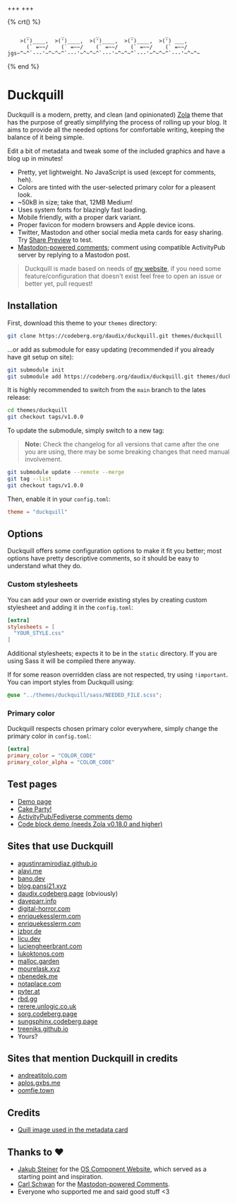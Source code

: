 +++
+++

{% crt() %}
```
      _          _          _          _          _
    >(')____,  >(')____,  >(')____,  >(')____,  >(') ___,
      (` =~~/    (` =~~/    (` =~~/    (` =~~/    (` =~~/
jgs~^~^`---'~^~^~^`---'~^~^~^`---'~^~^~^`---'~^~^~^`---'~^~^~
```
{% end %}

# Duckquill

Duckquill is a modern, pretty, and clean (and opinionated) [Zola](https://www.getzola.org) theme that has the purpose of greatly simplifying the process of rolling up your blog. It aims to provide all the needed options for comfortable writing, keeping the balance of it being simple.

Edit a bit of metadata and tweak some of the included graphics and have a blog up in minutes!

- Pretty, yet lightweight. No JavaScript is used (except for comments, heh).
- Colors are tinted with the user-selected primary color for a pleasent look.
- ~50kB in size; take that, 12MB Medium!
- Uses system fonts for blazingly fast loading.
- Mobile friendly, with a proper dark variant.
- Proper favicon for modern browsers and Apple device icons.
- Twitter, Mastodon and other social media meta cards for easy sharing. Try [Share Preview](https://apps.gnome.org/SharePreview/) to test.
- [Mastodon-powered comments](https://carlschwan.eu/2020/12/29/adding-comments-to-your-static-blog-with-mastodon/); comment using compatible ActivityPub server by replying to a Mastodon post.

> Duckquill is made based on needs of [my website](https://daudix.codeberg.page), if you need some feature/configuration that doesn't exist feel free to open an issue or better yet, pull request!

## Installation

First, download this theme to your `themes` directory:

```sh
git clone https://codeberg.org/daudix/duckquill.git themes/duckquill
```

...or add as submodule for easy updating (recommended if you already have git setup on site):

```sh
git submodule init
git submodule add https://codeberg.org/daudix/duckquill.git themes/duckquill
```

It is highly recommended to switch from the `main` branch to the lates release:

```sh
cd themes/duckquill
git checkout tags/v1.0.0
```

To update the submodule, simply switch to a new tag:

> **Note:** Check the changelog for all versions that came after the one you are using, there may be some breaking changes that need manual involvement.

```sh
git submodule update --remote --merge
git tag --list
git checkout tags/v1.0.0
```

Then, enable it in your `config.toml`:

```toml
theme = "duckquill"
```

## Options

Duckquill offers some configuration options to make it fit you better; most options have pretty descriptive comments, so it should be easy to understand what they do.

### Custom stylesheets

You can add your own or override existing styles by creating custom stylesheet and adding it in the `config.toml`:

```toml
[extra]
stylesheets = [
  "YOUR_STYLE.css"
]
```

Additional stylesheets; expects it to be in the `static` directory. If you are using Sass it will be compiled there anyway.

If for some reason overridden class are not respected, try using `!important`. You can import styles from Duckquill using:

```scss
@use "../themes/duckquill/sass/NEEDED_FILE.scss";
```

### Primary color

Duckquill respects chosen primary color everywhere, simply change the primary color in `config.toml`:

```toml
[extra]
primary_color = "COLOR_CODE"
primary_color_alpha = "COLOR_CODE"
```

## Test pages

- [Demo page](@/demo/index.md)
- [Cake Party!](@/demo/page.md)
- [ActivityPub/​Fediverse comments demo](@/demo/comments.md)
- [Code block demo (needs Zola v0.18.0 and higher)](@/demo/code.md)

## Sites that use Duckquill

- [agustinramirodiaz.github.io](https://agustinramirodiaz.github.io)
- [alavi.me](https://alavi.me)
- [bano.dev](https://bano.dev)
- [blog.pansi21.xyz](https://blog.pansi21.xyz)
- [daudix.codeberg.page](https://daudix.codeberg.page) (obviously)
- [daveparr.info](https://www.daveparr.info)
- [digital-horror.com](https://digital-horror.com)
- [enriquekesslerm.com](https://enriquekesslerm.com)
- [enriquekesslerm.com](https://enriquekesslerm.com)
- [jzbor.de](https://jzbor.de)
- [licu.dev](https://licu.dev)
- [luciengheerbrant.com](https://luciengheerbrant.com)
- [lukoktonos.com](http://www.lukoktonos.com)
- [malloc.garden](https://malloc.garden)
- [mourelask.xyz](https://mourelask.xyz)
- [nbenedek.me](https://nbenedek.me)
- [notaplace.com](https://notaplace.com)
- [pyter.at](https://pyter.at)
- [rbd.gg](https://www.rbd.gg)
- [rerere.unlogic.co.uk](https://rerere.unlogic.co.uk)
- [sorg.codeberg.page](https://sorg.codeberg.page)
- [sungsphinx.codeberg.page](https://sungsphinx.codeberg.page)
- [treeniks.github.io](https://treeniks.github.io)
- Yours?

## Sites that mention Duckquill in credits

- [andreatitolo.com](https://www.andreatitolo.com/credits)
- [aplos.gxbs.me](https://aplos.gxbs.me)
- [oomfie.town](https://oomfie.town/credits)

## Credits

- [Quill image used in the metadata card](https://commons.wikimedia.org/wiki/File:3quills.jpg)

## Thanks to ♥

- [Jakub Steiner](https://jimmac.eu) for the [OS Component Website](https://jimmac.github.io/os-component-website), which served as a starting point and inspiration.
- [Carl Schwan](https://carlschwan.eu) for the [Mastodon-powered Comments](https://carlschwan.eu/2020/12/29/adding-comments-to-your-static-blog-with-mastodon/).
- Everyone who supported me and said good stuff <3
